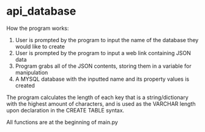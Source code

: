 # api_database
How the program works:
1. User is prompted by the program to input the name of the database they would like to create
2. User is prompted by the program to input a web link containing JSON data
3. Program grabs all of the JSON contents, storing them in a variable for manipulation
4. A MYSQL database with the inputted name and its property values is created

The program calculates the length of each key that is a string/dictionary with the highest amount of characters, and is used as the VARCHAR length upon declaration in the CREATE TABLE syntax.

All functions are at the beginning of main.py